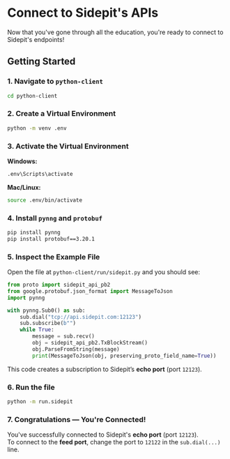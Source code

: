 # Connect to Sidepit's APIs

Now that you've gone through all the education, you're ready to connect to Sidepit's endpoints!

## Getting Started

### 1. Navigate to `python-client`

```sh
cd python-client
```

### 2. Create a Virtual Environment

```sh
python -m venv .env
```

### 3. Activate the Virtual Environment

**Windows:**
```sh
.env\Scripts\activate
```

**Mac/Linux:**
```sh
source .env/bin/activate
```

### 4. Install `pynng` and `protobuf`

```sh
pip install pynng
pip install protobuf==3.20.1
```

### 5. Inspect the Example File

Open the file at `python-client/run/sidepit.py` and you should see:

```python
from proto import sidepit_api_pb2
from google.protobuf.json_format import MessageToJson
import pynng

with pynng.Sub0() as sub:
    sub.dial("tcp://api.sidepit.com:12123")
    sub.subscribe(b"")
    while True:
        message = sub.recv()
        obj = sidepit_api_pb2.TxBlockStream()
        obj.ParseFromString(message)
        print(MessageToJson(obj, preserving_proto_field_name=True))
```

This code creates a subscription to Sidepit’s **echo port** (port `12123`).

### 6. Run the file

```sh
python -m run.sidepit
```

### 7. Congratulations — You're Connected!

You've successfully connected to Sidepit's **echo port** (port `12123`).  
To connect to the **feed port**, change the port to `12122` in the `sub.dial(...)` line.